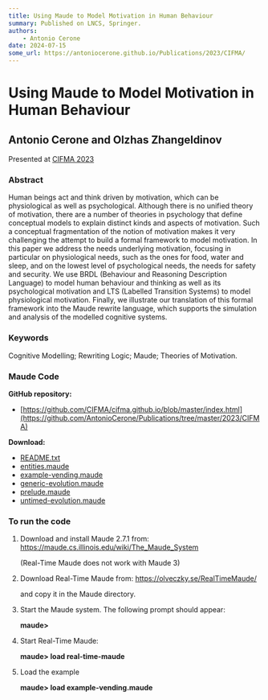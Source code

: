 ```yaml
---
title: Using Maude to Model Motivation in Human Behaviour
summary: Published on LNCS, Springer.
authors:
    - Antonio Cerone
date: 2024-07-15
some_url: https://antoniocerone.github.io/Publications/2023/CIFMA/
---
```

# Using Maude to Model Motivation in Human Behaviour
## Antonio Cerone and Olzhas Zhangeldinov
Presented at [CIFMA 2023](https://cifma.github.io/2023/)
### Abstract
Human beings act and think driven by motivation, which can be physiological as well as psychological.
Although there is no unified theory of motivation, there are a number of theories in psychology that define
conceptual models to explain distinct kinds and aspects of motivation. 
Such a conceptual fragmentation of the notion of motivation makes it very challenging the attempt to build
a formal framework to model motivation.
In this paper we address the needs underlying motivation, focusing in particular on physiological needs,
such as the ones for food, water and sleep, and on the lowest level of psychological needs, the needs
for safety and security.
We use BRDL (Behaviour and Reasoning Description Language) to model human behaviour and thinking as well as
its psychological motivation and LTS (Labelled Transition Systems) to model physiological motivation.
Finally, we illustrate our translation of this formal framework into the Maude rewrite language,
which supports the simulation and analysis of the modelled cognitive systems.
### Keywords
Cognitive Modelling; Rewriting Logic; Maude; Theories of Motivation.
### Maude Code
**GitHub repository:**
* [https://github.com/CIFMA/cifma.github.io/blob/master/index.html](https://github.com/AntonioCerone/Publications/tree/master/2023/CIFMA)

**Download:**
* [README.txt](README.txt)
* [entities.maude](entities.maude)
* [example-vending.maude](example-vending.maude)
* [generic-evolution.maude](generic-evolution.maude)
* [prelude.maude](prelude.maude)
* [untimed-evolution.maude](untimed-evolution.maude)

### To run the code

1. Download and install Maude 2.7.1 from: https://maude.cs.illinois.edu/wiki/The_Maude_System

   (Real-Time Maude does not work with Maude 3)

2. Download Real-Time Maude from: https://olveczky.se/RealTimeMaude/

   and copy it in the Maude directory.

3. Start the Maude system. The following prompt should appear:

   **maude>**
4. Start Real-Time Maude:
   
   **maude> load real-time-maude**
   
5. Load the example

   **maude> load example-vending.maude**
